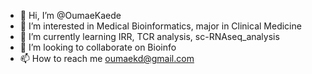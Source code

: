 - 👋 Hi, I’m @OumaeKaede
- 👀 I’m interested in Medical Bioinformatics, major in Clinical Medicine
- 🌱 I’m currently learning IRR, TCR analysis, sc-RNAseq_analysis
- 💞️ I’m looking to collaborate on Bioinfo
- 📫 How to reach me oumaekd@gmail.com

<!---
OumaeKaede/OumaeKaede is a ✨ special ✨ repository because its `README.md` (this file) appears on your GitHub profile.
You can click the Preview link to take a look at your changes.
--->
